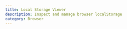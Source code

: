 ```yaml
---
title: Local Storage Viewer
description: Inspect and manage browser localStorage
category: Browser
---
```

